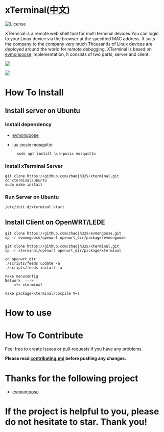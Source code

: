# xTerminal([中文](https://github.com/zhaojh329/xterminal/blob/master/README_ZH.md))

![](https://img.shields.io/badge/license-GPLV3-brightgreen.svg?style=plastic "License")

XTerminal is a remote web shell tool for multi terminal devices.You can login to your Linux device via the browser at the specified MAC address.
It suits the company to the company very much Thousands of Linux devices are deployed around the world for remote debugging.
XTerminal is based on [evmongoose](https://github.com/zhaojh329/evmongoose) implementation, It consists of two parts, server and client.

![](https://github.com/zhaojh329/xterminal/blob/master/xterminal.png)

![](https://github.com/zhaojh329/xterminal/blob/master/demo.png)

# How To Install
## Install server on Ubuntu
### Install dependency
* [evmongoose](https://github.com/zhaojh329/evmongoose/blob/master/README.md)

* lua-posix mosquitto

		sudo apt install lua-posix mosquitto
    
### Install xTerminal Server
    git clone https://github.com/zhaojh329/xterminal.git
    cd xterminal/ubuntu
	sudo make install

### Run Server on Ubuntu
	/etc/init.d/xterminal start

## Install Client on OpenWRT/LEDE
	git clone https://github.com/zhaojh329/evmongoose.git
	cp -r evmongoose/openwrt openwrt_dir/package/evmongoose
	
	git clone https://github.com/zhaojh329/xterminal.git
	cp -r xterminal/openwrt openwrt_dir/package/xterminal
	
	cd openwrt_dir
	./scripts/feeds update -a
	./scripts/feeds install -a
	
	make menuconfig
	Network  --->
	    <*> xterminal
	
	make package/xterminal/compile V=s

# How to use


# How To Contribute
Feel free to create issues or pull-requests if you have any problems.

**Please read [contributing.md](https://github.com/zhaojh329/xterminal/blob/master/contributing.md)
before pushing any changes.**

# Thanks for the following project
* [evmongoose](https://github.com/zhaojh329/evmongoose)

# If the project is helpful to you, please do not hesitate to star. Thank you!
